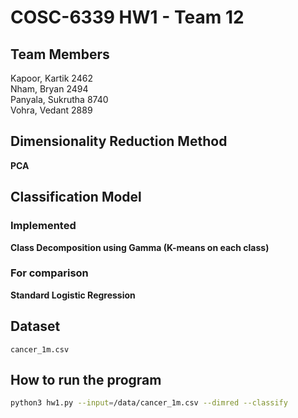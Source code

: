 # COSC-6339 HW1 - Team 12

## Team Members

Kapoor, Kartik  2462 \
Nham, Bryan 2494 \
Panyala, Sukrutha 8740 \
Vohra, Vedant 2889

## Dimensionality Reduction Method

**PCA**

## Classification Model ##

### Implemented

**Class Decomposition using Gamma (K-means on each class)**

### For comparison

**Standard Logistic Regression**

## Dataset

`cancer_1m.csv`

## How to run the program

```bash
python3 hw1.py --input=/data/cancer_1m.csv --dimred --classify
```
